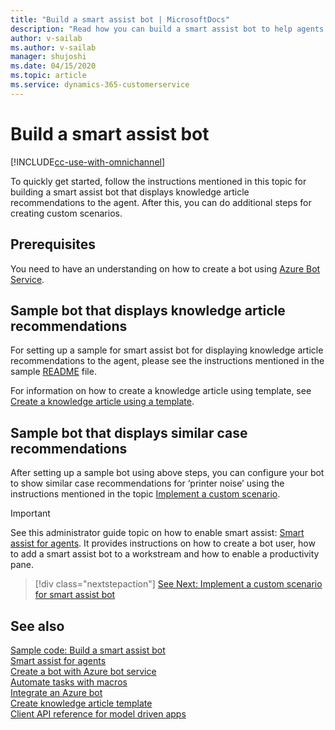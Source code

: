 ```yaml
---
title: "Build a smart assist bot | MicrosoftDocs"
description: "Read how you can build a smart assist bot to help agents resolve customer queries faster and more effectively"
author: v-sailab
ms.author: v-sailab
manager: shujoshi
ms.date: 04/15/2020
ms.topic: article
ms.service: dynamics-365-customerservice
---
```

# Build a smart assist bot

[!INCLUDE[cc-use-with-omnichannel](../includes/cc-use-with-omnichannel.md)]

To quickly get started, follow the instructions mentioned in this topic for building a smart assist bot that displays knowledge article recommendations to the agent. After this, you can do additional steps for creating custom scenarios.

## Prerequisites

You need to have an understanding on how to create a bot using [Azure Bot Service](https://docs.microsoft.com/azure/bot-service/abs-quickstart?view=azure-bot-service-4.0&preserve-view=true).

## Sample bot that displays knowledge article recommendations

For setting up a sample for smart assist bot for displaying knowledge article recommendations to the agent, please see the instructions mentioned in the sample [README](https://github.com/microsoft/Dynamics365-Apps-Samples/blob/master/customer-service/omnichannel/smart-assist-bot/README.md) file. 

For information on how to create a knowledge article using template, see [Create a knowledge article using a template](create-knowledge-article-using-template.md).

## Sample bot that displays similar case recommendations

After setting up a sample bot using above steps, you can configure your bot to show similar case recommendations for ‘printer noise’ using the instructions mentioned in the topic [Implement a custom scenario](smart-assist-scenario.md).

> [!IMPORTANT]
> See this administrator guide topic on how to enable smart assist: [Smart assist for agents](smart-assist.md). It provides instructions on how to create a bot user, how to add a smart assist bot to a workstream and how to enable a productivity pane.

> [!div class="nextstepaction"]
> [See Next: Implement a custom scenario for smart assist bot](smart-assist-scenario.md)

## See also

[Sample code: Build a smart assist bot](https://github.com/microsoft/Dynamics365-Apps-Samples/blob/master/customer-service/omnichannel/smart-assist-bot)<br />
[Smart assist for agents](smart-assist.md)<br />
[Create a bot with Azure bot service](/azure/bot-service/abs-quickstart)<br />
[Automate tasks with macros](../app-profile-manager/macros.md)<br />
[Integrate an Azure bot](configure-bot.md)<br />
[Create knowledge article template](create-templates-knowledge-article.md)<br />
[Client API reference for model driven apps](/powerapps/developer/model-driven-apps/clientapi/reference)
